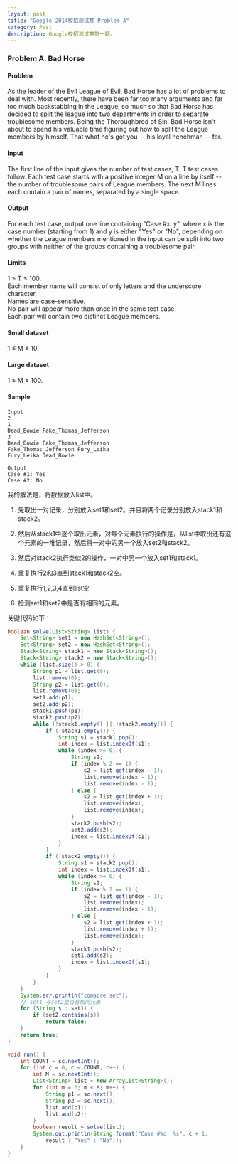 ```yaml
---
layout: post
title: "Google 2014校招测试赛 Problem A"
category: Past
description: Google校招测试赛第一题。
---
```

### Problem A. Bad Horse

#### Problem

As the leader of the Evil League of Evil, Bad Horse has a lot of problems to deal with. Most recently, there have been far too many arguments and far too much backstabbing in the League, so much so that Bad Horse has decided to split the league into two departments in order to separate troublesome members. Being the Thoroughbred of Sin, Bad Horse isn't about to spend his valuable time figuring out how to split the League members by himself. That what he's got you -- his loyal henchman -- for.

#### Input

The first line of the input gives the number of test cases, T. T test cases follow. Each test case starts with a positive integer M on a line by itself -- the number of troublesome pairs of League members. The next M lines each contain a pair of names, separated by a single space.

#### Output

For each test case, output one line containing "Case #x: y", where x is the case number (starting from 1) and y is either "Yes" or "No", depending on whether the League members mentioned in the input can be split into two groups with neither of the groups containing a troublesome pair.

#### Limits

1 ≤ T ≤ 100.  
Each member name will consist of only letters and the underscore character.  
Names are case-sensitive.  
No pair will appear more than once in the same test case.  
Each pair will contain two distinct League members.  

#### Small dataset

1 ≤ M ≤ 10.

#### Large dataset

1 ≤ M ≤ 100.

#### Sample

```
Input  
2
1
Dead_Bowie Fake_Thomas_Jefferson
3
Dead_Bowie Fake_Thomas_Jefferson
Fake_Thomas_Jefferson Fury_Leika
Fury_Leika Dead_Bowie
 	
Output
Case #1: Yes
Case #2: No
```

我的解法是，将数据放入list中。

1. 先取出一对记录，分别放入set1和set2。并且将两个记录分别放入stack1和stack2。

2. 然后从stack1中逐个取出元素，对每个元素执行的操作是，从list中取出还有这个元素的一堆记录，然后将一对中的另一个放入set2和stack2。

3. 然后对stack2执行类似2的操作，一对中另一个放入set1和stack1。

4. 重复执行2和3直到stack1和stack2空。

5. 重复执行1,2,3,4直到list空

6. 检测set1和set2中是否有相同的元素。

关键代码如下：

``` java
boolean solve(List<String> list) {
	Set<String> set1 = new HashSet<String>();
	Set<String> set2 = new HashSet<String>();
	Stack<String> stack1 = new Stack<String>();
	Stack<String> stack2 = new Stack<String>();
	while (list.size() > 0) {
		String p1 = list.get(0);
		list.remove(0);
		String p2 = list.get(0);
		list.remove(0);
		set1.add(p1);
		set2.add(p2);
		stack1.push(p1);
		stack2.push(p2);
		while (!stack1.empty() || !stack2.empty()) {
			if (!stack1.empty()) {
				String s1 = stack1.pop();
				int index = list.indexOf(s1);
				while (index >= 0) {
					String s2;
					if (index % 2 == 1) {
						s2 = list.get(index - 1);
						list.remove(index - 1);
						list.remove(index - 1);
					} else {
						s2 = list.get(index + 1);
						list.remove(index);
						list.remove(index);
					}
					stack2.push(s2);
					set2.add(s2);
					index = list.indexOf(s1);
				}
			}
			if (!stack2.empty()) {
				String s1 = stack2.pop();
				int index = list.indexOf(s1);
				while (index >= 0) {
					String s2;
					if (index % 2 == 1) {
						s2 = list.get(index - 1);
						list.remove(index);
						list.remove(index - 1);
					} else {
						s2 = list.get(index + 1);
						list.remove(index + 1);
						list.remove(index);
					}
					stack1.push(s2);
					set1.add(s2);
					index = list.indexOf(s1);
				}
			}
		}
	}
	System.err.println("comapre set");
	// set1 与set2是否有相同元素
	for (String s : set1) {
		if (set2.contains(s))
			return false;
	}
	return true;
}

void run() {
	int COUNT = sc.nextInt();
	for (int c = 0; c < COUNT; c++) {
		int M = sc.nextInt();
		List<String> list = new ArrayList<String>();
		for (int m = 0; m < M; m++) {
			String p1 = sc.next();
			String p2 = sc.next();
			list.add(p1);
			list.add(p2);
		}
		boolean result = solve(list);
		System.out.println(String.format("Case #%d: %s", c + 1,
			result ? "Yes" : "No"));
	}
}
```



